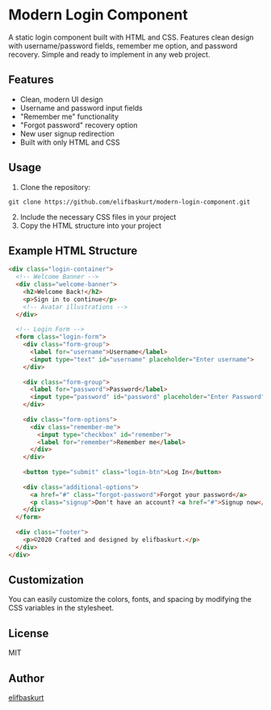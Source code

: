 # Modern Login Component

A static login component built with HTML and CSS. Features clean design with username/password fields, remember me option, and password recovery. Simple and ready to implement in any web project.


## Features

- Clean, modern UI design
- Username and password input fields
- "Remember me" functionality
- "Forgot password" recovery option
- New user signup redirection
- Built with only HTML and CSS 

## Usage

1. Clone the repository:
```
git clone https://github.com/elifbaskurt/modern-login-component.git
```

2. Include the necessary CSS files in your project
3. Copy the HTML structure into your project

## Example HTML Structure

```html
<div class="login-container">
  <!-- Welcome Banner -->
  <div class="welcome-banner">
    <h2>Welcome Back!</h2>
    <p>Sign in to continue</p>
    <!-- Avatar illustrations -->
  </div>
  
  <!-- Login Form -->
  <form class="login-form">
    <div class="form-group">
      <label for="username">Username</label>
      <input type="text" id="username" placeholder="Enter username">
    </div>
    
    <div class="form-group">
      <label for="password">Password</label>
      <input type="password" id="password" placeholder="Enter Password">
    </div>
    
    <div class="form-options">
      <div class="remember-me">
        <input type="checkbox" id="remember">
        <label for="remember">Remember me</label>
      </div>
    </div>
    
    <button type="submit" class="login-btn">Log In</button>
    
    <div class="additional-options">
      <a href="#" class="forgot-password">Forgot your password</a>
      <p class="signup">Don't have an account? <a href="#">Signup now</a></p>
    </div>
  </form>
  
  <div class="footer">
    <p>©2020 Crafted and designed by elifbaskurt.</p>
  </div>
</div>
```

## Customization

You can easily customize the colors, fonts, and spacing by modifying the CSS variables in the stylesheet.

## License

MIT

## Author

[elifbaskurt](https://github.com/elifbaskurt)
